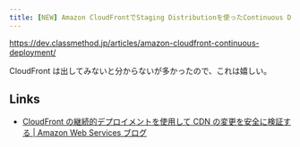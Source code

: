 ```yaml
---
title: [NEW] Amazon CloudFrontでStaging Distributionを使ったContinuous Deployment（継続的デプロイ）がサポートされました！ | DevelopersIO
---
```


https://dev.classmethod.jp/articles/amazon-cloudfront-continuous-deployment/

CloudFront は出してみないと分からないが多かったので、これは嬉しい。

## Links

- [CloudFront の継続的デプロイメントを使用して CDN の変更を安全に検証する | Amazon Web Services ブログ](https://aws.amazon.com/jp/blogs/news/use-cloudfront-continuous-deployment-to-safely-validate-cdn-changes/)
